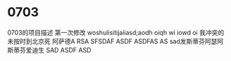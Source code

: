 # 0703
0703的项目描述
第一次修改
woshulisitijaiiasd;aodh oiqh wi iowd oi
我冲突的未按时到北京死
阿萨德A RSA SFSDAF ASDF ASDFAS  AS
sad发斯蒂芬阿瑟阿斯蒂芬爱迪生    SAD ASDF ASD
